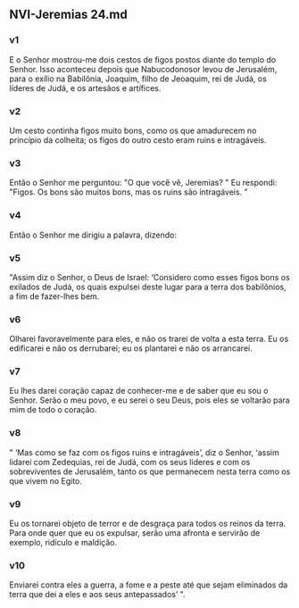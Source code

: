 ## NVI-Jeremias 24.md
### v1
 E o Senhor mostrou-me dois cestos de figos postos diante do templo do Senhor. Isso aconteceu depois que Nabucodonosor levou de Jerusalém, para o exílio na Babilônia, Joaquim, filho de Jeoaquim, rei de Judá, os líderes de Judá, e os artesãos e artífices.
### v2
 Um cesto continha figos muito bons, como os que amadurecem no princípio da colheita; os figos do outro cesto eram ruins e intragáveis.
### v3
 Então o Senhor me perguntou: "O que você vê, Jeremias? " Eu respondi: "Figos. Os bons são muitos bons, mas os ruins são intragáveis. "
### v4
 Então o Senhor me dirigiu a palavra, dizendo:
### v5
 "Assim diz o Senhor, o Deus de Israel: ‘Considero como esses figos bons os exilados de Judá, os quais expulsei deste lugar para a terra dos babilônios, a fim de fazer-lhes bem.
### v6
 Olharei favoravelmente para eles, e não os trarei de volta a esta terra. Eu os edificarei e não os derrubarei; eu os plantarei e não os arrancarei.
### v7
 Eu lhes darei coração capaz de conhecer-me e de saber que eu sou o Senhor. Serão o meu povo, e eu serei o seu Deus, pois eles se voltarão para mim de todo o coração.
### v8
 " ‘Mas como se faz com os figos ruins e intragáveis’, diz o Senhor, ‘assim lidarei com Zedequias, rei de Judá, com os seus líderes e com os sobreviventes de Jerusalém, tanto os que permanecem nesta terra como os que vivem no Egito.
### v9
 Eu os tornarei objeto de terror e de desgraça para todos os reinos da terra. Para onde quer que eu os expulsar, serão uma afronta e servirão de exemplo, ridículo e maldição.
### v10
 Enviarei contra eles a guerra, a fome e a peste até que sejam eliminados da terra que dei a eles e aos seus antepassados’ ".
